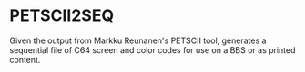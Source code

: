 # PETSCII2SEQ
Given the output from Markku Reunanen's PETSCII tool, generates a sequential file of C64 screen and color codes for use on a BBS or as printed content.
